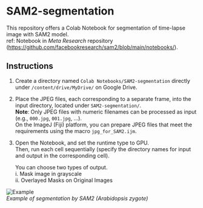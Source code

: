 # SAM2-segmentation

This repository offers a Colab Notebook for segmentation of time-lapse image with SAM2 model.<br>
ref: Notebook in *Meta Research* repository (https://github.com/facebookresearch/sam2/blob/main/notebooks/).<br>

## Instructions

1. Create a directory named `Colab Notebooks/SAM2-segmentation` directly under `/content/drive/MyDrive/` on Google Drive.<br>

2. Place the JPEG files, each corresponding to a separate frame, into the input directory, located under `SAM2-segmentation/`.<br>
   **Note**: Only JPEG files with numeric filenames can be processed as input (e.g., `000.jpg`, `001.jpg`, ...).<br>
   On the ImageJ (Fiji) platform, you can prepare JPEG files that meet the requirements using the macro `jpg_for_SAM2.ijm`. <br>
   
3. Open the Notebook, and set the runtime type to GPU.<br>
   Then, run each cell sequentially (specify the directory names for input and output in the corresponding cell).<br>
   
   You can choose two types of output.<br>
      i. Mask image in grayscale<br>
      ii. Overlayed Masks on Original Images<br>

![Example](images/Example.gif)<br>
*Example of segmentation by SAM2 (Arabidopsis zygote)*
   
